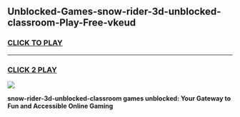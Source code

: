 
## Unblocked-Games-snow-rider-3d-unblocked-classroom-Play-Free-vkeud
<h3>
<a href="https://premium76.site?title=snow-rider-3d-unblocked-classroom&ref=18A1">CLICK TO PLAY</a></h3>
<hr>

<h3>
<a href="https://premium76.site?title=snow-rider-3d-unblocked-classroom&ref=18A1">CLICK 2 PLAY</a>
  
</h3>

<a href="https://premium76.site?title=snow-rider-3d-unblocked-classroom&ref=18A1"><img src="https://clearcache.store/games.png"></a>


**snow-rider-3d-unblocked-classroom games unblocked: Your Gateway to Fun and Accessible Online Gaming**
